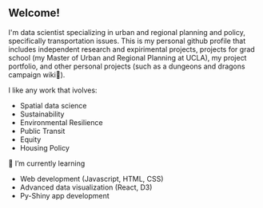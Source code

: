## Welcome!

I'm data scientist specializing in urban and regional planning and policy, specifically transportation issues. This is my personal github profile that includes independent research and expirimental projects, projects for grad school (my Master of Urban and Regional Planning at UCLA), my project portfolio, and other personal projects (such as a dungeons and dragons campaign wiki🐉). 

I like any work that ivolves:
- Spatial data science
- Sustainability
- Environmental Resilience
- Public Transit
- Equity
- Housing Policy

🌱 I’m currently learning
- Web development (Javascript, HTML, CSS)
- Advanced data visualization (React, D3)
- Py-Shiny app development

<!--
**STReichert/STReichert** is a ✨ _special_ ✨ repository because its `README.md` (this file) appears on your GitHub profile.

Here are some ideas to get you started:

- 🔭 I’m currently working on ...
- 🌱 I’m currently learning ...
- 👯 I’m looking to collaborate on ...
- 🤔 I’m looking for help with ...
- 💬 Ask me about ...
- 📫 How to reach me: ...
- 😄 Pronouns: ...
- ⚡ Fun fact: ...
-->
